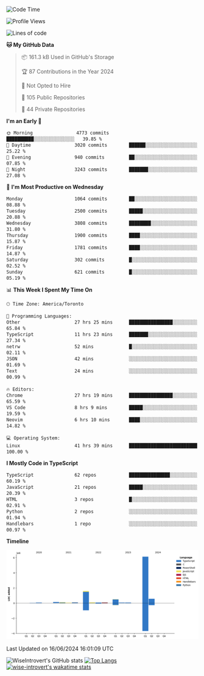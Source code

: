 <!--START_SECTION:waka-->
![Code Time](http://img.shields.io/badge/Code%20Time-1%2C733%20hrs%2058%20mins-blue)

![Profile Views](http://img.shields.io/badge/Profile%20Views-4-blue)

![Lines of code](https://img.shields.io/badge/From%20Hello%20World%20I%27ve%20Written-9.4%20million%20lines%20of%20code-blue)

**🐱 My GitHub Data** 

> 📦 161.3 kB Used in GitHub's Storage 
 > 
> 🏆 87 Contributions in the Year 2024
 > 
> 🚫 Not Opted to Hire
 > 
> 📜 105 Public Repositories 
 > 
> 🔑 44 Private Repositories 
 > 
**I'm an Early 🐤** 

```text
🌞 Morning                4773 commits        ██████████░░░░░░░░░░░░░░░   39.85 % 
🌆 Daytime                3020 commits        ██████░░░░░░░░░░░░░░░░░░░   25.22 % 
🌃 Evening                940 commits         ██░░░░░░░░░░░░░░░░░░░░░░░   07.85 % 
🌙 Night                  3243 commits        ███████░░░░░░░░░░░░░░░░░░   27.08 % 
```
📅 **I'm Most Productive on Wednesday** 

```text
Monday                   1064 commits        ██░░░░░░░░░░░░░░░░░░░░░░░   08.88 % 
Tuesday                  2500 commits        █████░░░░░░░░░░░░░░░░░░░░   20.88 % 
Wednesday                3808 commits        ████████░░░░░░░░░░░░░░░░░   31.80 % 
Thursday                 1900 commits        ████░░░░░░░░░░░░░░░░░░░░░   15.87 % 
Friday                   1781 commits        ████░░░░░░░░░░░░░░░░░░░░░   14.87 % 
Saturday                 302 commits         █░░░░░░░░░░░░░░░░░░░░░░░░   02.52 % 
Sunday                   621 commits         █░░░░░░░░░░░░░░░░░░░░░░░░   05.19 % 
```


📊 **This Week I Spent My Time On** 

```text
🕑︎ Time Zone: America/Toronto

💬 Programming Languages: 
Other                    27 hrs 25 mins      ████████████████░░░░░░░░░   65.84 % 
TypeScript               11 hrs 23 mins      ███████░░░░░░░░░░░░░░░░░░   27.34 % 
netrw                    52 mins             █░░░░░░░░░░░░░░░░░░░░░░░░   02.11 % 
JSON                     42 mins             ░░░░░░░░░░░░░░░░░░░░░░░░░   01.69 % 
Text                     24 mins             ░░░░░░░░░░░░░░░░░░░░░░░░░   00.99 % 

🔥 Editors: 
Chrome                   27 hrs 19 mins      ████████████████░░░░░░░░░   65.59 % 
VS Code                  8 hrs 9 mins        █████░░░░░░░░░░░░░░░░░░░░   19.59 % 
Neovim                   6 hrs 10 mins       ████░░░░░░░░░░░░░░░░░░░░░   14.82 % 

💻 Operating System: 
Linux                    41 hrs 39 mins      █████████████████████████   100.00 % 
```

**I Mostly Code in TypeScript** 

```text
TypeScript               62 repos            ███████████████░░░░░░░░░░   60.19 % 
JavaScript               21 repos            █████░░░░░░░░░░░░░░░░░░░░   20.39 % 
HTML                     3 repos             █░░░░░░░░░░░░░░░░░░░░░░░░   02.91 % 
Python                   2 repos             ░░░░░░░░░░░░░░░░░░░░░░░░░   01.94 % 
Handlebars               1 repo              ░░░░░░░░░░░░░░░░░░░░░░░░░   00.97 % 
```



**Timeline**

![Lines of Code chart](https://raw.githubusercontent.com/wise-introvert/wise-introvert/master/assets/bar_graph.png)


 Last Updated on 16/06/2024 16:01:09 UTC
<!--END_SECTION:waka-->

![WiseIntrovert's GitHub stats](https://github-readme-stats.vercel.app/api?username=wise-introvert&count_private=true&show_icons=true)
[![Top Langs](https://github-readme-stats.vercel.app/api/top-langs/?username=wise-introvert&langs_count=10)](https://github.com/anuraghazra/github-readme-stats)
[![wise-introvert's wakatime stats](https://github-readme-stats.vercel.app/api/wakatime?username=wiseintrovert)](https://github.com/anuraghazra/github-readme-stats)
